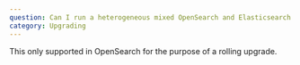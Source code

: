 ```yaml
---
question: Can I run a heterogeneous mixed OpenSearch and Elasticsearch OSS cluster?
category: Upgrading
---
```

This only supported in OpenSearch for the purpose of a rolling upgrade.
